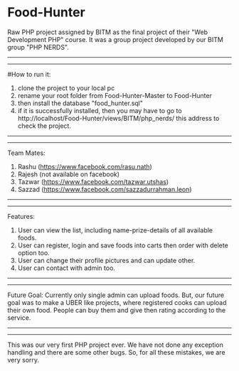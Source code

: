 # Food-Hunter
Raw PHP project assigned by BITM as the final project of their "Web Development PHP" course. It was a group project developed by our BITM group "PHP NERDS".
*************
*************
#How to run it:
1. clone the project to your local pc
2. rename your root folder from Food-Hunter-Master to Food-Hunter
3. then install the database "food_hunter.sql"
4. if it is successfully installed, then you may have to go to http://localhost/Food-Hunter/views/BITM/php_nerds/ this address to check the project.
*********
*********
Team Mates:
1. Rashu (https://www.facebook.com/rasu.nath)
2. Rajesh (not available on facebook)
3. Tazwar (https://www.facebook.com/tazwar.utshas)
4. Sazzad (https://www.facebook.com/sazzadurrahman.leon)
***********
***********
Features:
1. User can view the list, including name-prize-details of all available foods.
2. User can register, login and save foods into carts then order with delete option too.
3. User can change their profile pictures and can update other.
4. User can contact with admin too.
***********
***********
Future Goal:
Currently only single admin can upload foods. But, our future goal was to make a UBER like projects, where registered cooks can upload their own food. People can buy them and give then rating according to the service.
********
********
This was our very first PHP project ever. We have not done any exception handling and there are some other bugs. So, for all these mistakes, we are very sorry.
